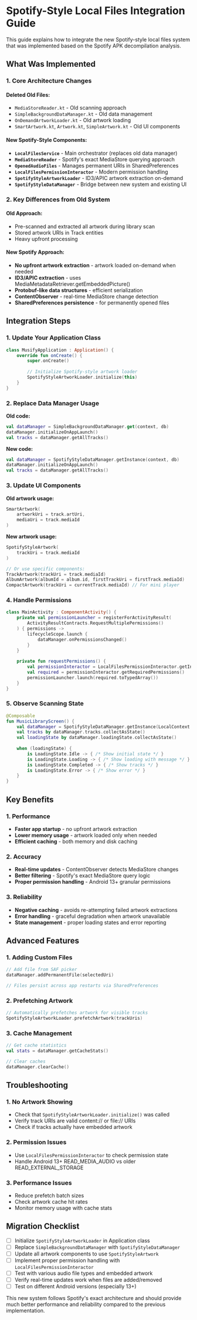 # Spotify-Style Local Files Integration Guide

This guide explains how to integrate the new Spotify-style local files system that was implemented based on the Spotify APK decompilation analysis.

## What Was Implemented

### 1. Core Architecture Changes

#### Deleted Old Files:
- `MediaStoreReader.kt` - Old scanning approach
- `SimpleBackgroundDataManager.kt` - Old data management
- `OnDemandArtworkLoader.kt` - Old artwork loading
- `SmartArtwork.kt`, `Artwork.kt`, `SimpleArtwork.kt` - Old UI components

#### New Spotify-Style Components:
- **`LocalFilesService`** - Main orchestrator (replaces old data manager)
- **`MediaStoreReader`** - Spotify's exact MediaStore querying approach
- **`OpenedAudioFiles`** - Manages permanent URIs in SharedPreferences
- **`LocalFilesPermissionInteractor`** - Modern permission handling
- **`SpotifyStyleArtworkLoader`** - ID3/APIC artwork extraction on-demand
- **`SpotifyStyleDataManager`** - Bridge between new system and existing UI

### 2. Key Differences from Old System

#### Old Approach:
- Pre-scanned and extracted all artwork during library scan
- Stored artwork URIs in Track entities
- Heavy upfront processing

#### New Spotify Approach:
- **No upfront artwork extraction** - artwork loaded on-demand when needed
- **ID3/APIC extraction** - uses MediaMetadataRetriever.getEmbeddedPicture()
- **Protobuf-like data structures** - efficient serialization
- **ContentObserver** - real-time MediaStore change detection
- **SharedPreferences persistence** - for permanently opened files

## Integration Steps

### 1. Update Your Application Class

```kotlin
class MusifyApplication : Application() {
    override fun onCreate() {
        super.onCreate()
        
        // Initialize Spotify-style artwork loader
        SpotifyStyleArtworkLoader.initialize(this)
    }
}
```

### 2. Replace Data Manager Usage

**Old code:**
```kotlin
val dataManager = SimpleBackgroundDataManager.get(context, db)
dataManager.initializeOnAppLaunch()
val tracks = dataManager.getAllTracks()
```

**New code:**
```kotlin
val dataManager = SpotifyStyleDataManager.getInstance(context, db)
dataManager.initializeOnAppLaunch()
val tracks = dataManager.getAllTracks()
```

### 3. Update UI Components

**Old artwork usage:**
```kotlin
SmartArtwork(
    artworkUri = track.artUri,
    mediaUri = track.mediaId
)
```

**New artwork usage:**
```kotlin
SpotifyStyleArtwork(
    trackUri = track.mediaId
)

// Or use specific components:
TrackArtwork(trackUri = track.mediaId)
AlbumArtwork(albumId = album.id, firstTrackUri = firstTrack.mediaId)
CompactArtwork(trackUri = currentTrack.mediaId) // For mini player
```

### 4. Handle Permissions

```kotlin
class MainActivity : ComponentActivity() {
    private val permissionLauncher = registerForActivityResult(
        ActivityResultContracts.RequestMultiplePermissions()
    ) { permissions ->
        lifecycleScope.launch {
            dataManager.onPermissionsChanged()
        }
    }
    
    private fun requestPermissions() {
        val permissionInteractor = LocalFilesPermissionInteractor.getInstance(this)
        val required = permissionInteractor.getRequiredPermissions()
        permissionLauncher.launch(required.toTypedArray())
    }
}
```

### 5. Observe Scanning State

```kotlin
@Composable
fun MusicLibraryScreen() {
    val dataManager = SpotifyStyleDataManager.getInstance(LocalContext.current, db)
    val tracks by dataManager.tracks.collectAsState()
    val loadingState by dataManager.loadingState.collectAsState()
    
    when (loadingState) {
        is LoadingState.Idle -> { /* Show initial state */ }
        is LoadingState.Loading -> { /* Show loading with message */ }
        is LoadingState.Completed -> { /* Show tracks */ }
        is LoadingState.Error -> { /* Show error */ }
    }
}
```

## Key Benefits

### 1. Performance
- **Faster app startup** - no upfront artwork extraction
- **Lower memory usage** - artwork loaded only when needed
- **Efficient caching** - both memory and disk caching

### 2. Accuracy
- **Real-time updates** - ContentObserver detects MediaStore changes
- **Better filtering** - Spotify's exact MediaStore query logic
- **Proper permission handling** - Android 13+ granular permissions

### 3. Reliability
- **Negative caching** - avoids re-attempting failed artwork extractions
- **Error handling** - graceful degradation when artwork unavailable
- **State management** - proper loading states and error reporting

## Advanced Features

### 1. Adding Custom Files
```kotlin
// Add file from SAF picker
dataManager.addPermanentFile(selectedUri)

// Files persist across app restarts via SharedPreferences
```

### 2. Prefetching Artwork
```kotlin
// Automatically prefetches artwork for visible tracks
SpotifyStyleArtworkLoader.prefetchArtwork(trackUris)
```

### 3. Cache Management
```kotlin
// Get cache statistics
val stats = dataManager.getCacheStats()

// Clear caches
dataManager.clearCache()
```

## Troubleshooting

### 1. No Artwork Showing
- Check that `SpotifyStyleArtworkLoader.initialize()` was called
- Verify track URIs are valid content:// or file:// URIs
- Check if tracks actually have embedded artwork

### 2. Permission Issues
- Use `LocalFilesPermissionInteractor` to check permission state
- Handle Android 13+ READ_MEDIA_AUDIO vs older READ_EXTERNAL_STORAGE

### 3. Performance Issues
- Reduce prefetch batch sizes
- Check artwork cache hit rates
- Monitor memory usage with cache stats

## Migration Checklist

- [ ] Initialize `SpotifyStyleArtworkLoader` in Application class
- [ ] Replace `SimpleBackgroundDataManager` with `SpotifyStyleDataManager`
- [ ] Update all artwork components to use `SpotifyStyleArtwork`
- [ ] Implement proper permission handling with `LocalFilesPermissionInteractor`
- [ ] Test with various audio file types and embedded artwork
- [ ] Verify real-time updates work when files are added/removed
- [ ] Test on different Android versions (especially 13+)

This new system follows Spotify's exact architecture and should provide much better performance and reliability compared to the previous implementation.

